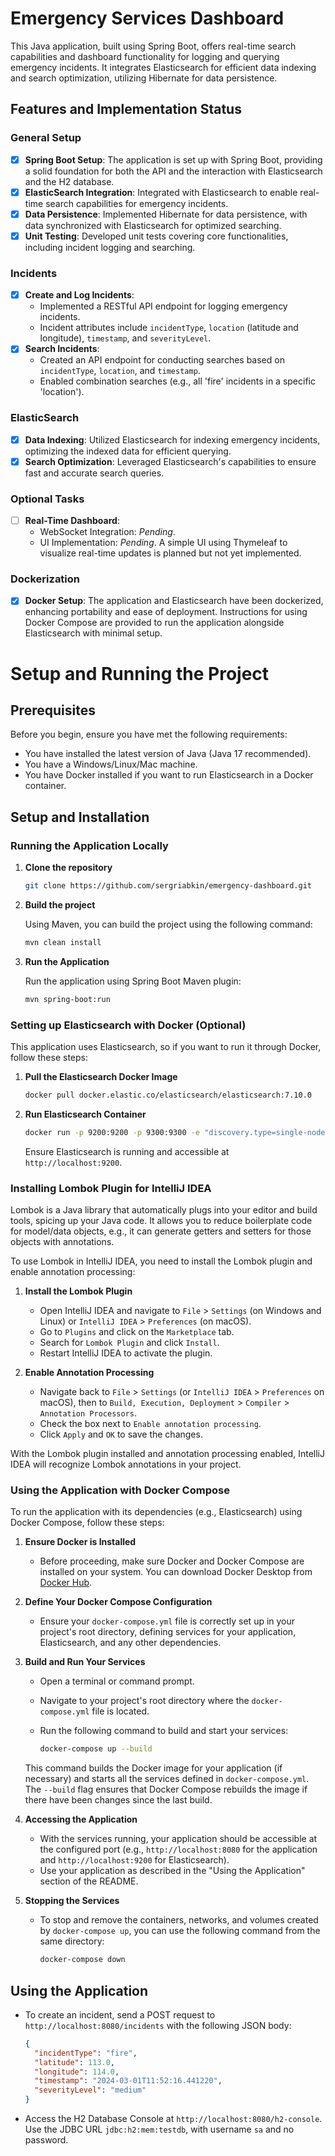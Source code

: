 # Emergency Services Dashboard

This Java application, built using Spring Boot, offers real-time search capabilities and dashboard functionality for logging and querying emergency incidents. It integrates Elasticsearch for efficient data indexing and search optimization, utilizing Hibernate for data persistence.

## Features and Implementation Status

### General Setup
- [x] **Spring Boot Setup**: The application is set up with Spring Boot, providing a solid foundation for both the API and the interaction with Elasticsearch and the H2 database.
- [x] **ElasticSearch Integration**: Integrated with Elasticsearch to enable real-time search capabilities for emergency incidents.
- [x] **Data Persistence**: Implemented Hibernate for data persistence, with data synchronized with Elasticsearch for optimized searching.
- [x] **Unit Testing**: Developed unit tests covering core functionalities, including incident logging and searching.

### Incidents
- [x] **Create and Log Incidents**:
   - Implemented a RESTful API endpoint for logging emergency incidents.
   - Incident attributes include `incidentType`, `location` (latitude and longitude), `timestamp`, and `severityLevel`.
- [x] **Search Incidents**:
   - Created an API endpoint for conducting searches based on `incidentType`, `location`, and `timestamp`.
   - Enabled combination searches (e.g., all 'fire' incidents in a specific 'location').

### ElasticSearch
- [x] **Data Indexing**: Utilized Elasticsearch for indexing emergency incidents, optimizing the indexed data for efficient querying.
- [x] **Search Optimization**: Leveraged Elasticsearch's capabilities to ensure fast and accurate search queries.

### Optional Tasks
- [ ] **Real-Time Dashboard**:
   - WebSocket Integration: *Pending*.
   - UI Implementation: *Pending*. A simple UI using Thymeleaf to visualize real-time updates is planned but not yet implemented.

### Dockerization
- [x] **Docker Setup**: The application and Elasticsearch have been dockerized, enhancing portability and ease of deployment. Instructions for using Docker Compose are provided to run the application alongside Elasticsearch with minimal setup.


# Setup and Running the Project

## Prerequisites

Before you begin, ensure you have met the following requirements:
* You have installed the latest version of Java (Java 17 recommended).
* You have a Windows/Linux/Mac machine.
* You have Docker installed if you want to run Elasticsearch in a Docker container.

## Setup and Installation

### Running the Application Locally

1. **Clone the repository**

    ```bash
    git clone https://github.com/sergriabkin/emergency-dashboard.git
    ```

2. **Build the project**

   Using Maven, you can build the project using the following command:

   ```bash
   mvn clean install
   ```

3. **Run the Application**

   Run the application using Spring Boot Maven plugin:

   ```bash
   mvn spring-boot:run
   ```

### Setting up Elasticsearch with Docker (Optional)

This application uses Elasticsearch, so if you want to run it through Docker, follow these steps:

1. **Pull the Elasticsearch Docker Image**

   ```bash
   docker pull docker.elastic.co/elasticsearch/elasticsearch:7.10.0
   ```

2. **Run Elasticsearch Container**

   ```bash
   docker run -p 9200:9200 -p 9300:9300 -e "discovery.type=single-node" docker.elastic.co/elasticsearch/elasticsearch:7.10.0
   ```

   Ensure Elasticsearch is running and accessible at `http://localhost:9200`.


### Installing Lombok Plugin for IntelliJ IDEA

Lombok is a Java library that automatically plugs into your editor and build tools, spicing up your Java code. It allows you to reduce boilerplate code for model/data objects, e.g., it can generate getters and setters for those objects with annotations.

To use Lombok in IntelliJ IDEA, you need to install the Lombok plugin and enable annotation processing:

1. **Install the Lombok Plugin**

   - Open IntelliJ IDEA and navigate to `File` > `Settings` (on Windows and Linux) or `IntelliJ IDEA` > `Preferences` (on macOS).
   - Go to `Plugins` and click on the `Marketplace` tab.
   - Search for `Lombok Plugin` and click `Install`.
   - Restart IntelliJ IDEA to activate the plugin.

2. **Enable Annotation Processing**

   - Navigate back to `File` > `Settings` (or `IntelliJ IDEA` > `Preferences` on macOS), then to `Build, Execution, Deployment` > `Compiler` > `Annotation Processors`.
   - Check the box next to `Enable annotation processing`.
   - Click `Apply` and `OK` to save the changes.

With the Lombok plugin installed and annotation processing enabled, IntelliJ IDEA will recognize Lombok annotations in your project.

### Using the Application with Docker Compose

To run the application with its dependencies (e.g., Elasticsearch) using Docker Compose, follow these steps:

1. **Ensure Docker is Installed**

   - Before proceeding, make sure Docker and Docker Compose are installed on your system. You can download Docker Desktop from [Docker Hub](https://hub.docker.com/?overlay=onboarding).

2. **Define Your Docker Compose Configuration**

   - Ensure your `docker-compose.yml` file is correctly set up in your project's root directory, defining services for your application, Elasticsearch, and any other dependencies.

3. **Build and Run Your Services**

   - Open a terminal or command prompt.
   - Navigate to your project's root directory where the `docker-compose.yml` file is located.
   - Run the following command to build and start your services:

     ```bash
     docker-compose up --build
     ```

   This command builds the Docker image for your application (if necessary) and starts all the services defined in `docker-compose.yml`. The `--build` flag ensures that Docker Compose rebuilds the image if there have been changes since the last build.

4. **Accessing the Application**

   - With the services running, your application should be accessible at the configured port (e.g., `http://localhost:8080` for the application and `http://localhost:9200` for Elasticsearch).
   - Use your application as described in the "Using the Application" section of the README.

5. **Stopping the Services**

   - To stop and remove the containers, networks, and volumes created by `docker-compose up`, you can use the following command from the same directory:

     ```bash
     docker-compose down
     ```

## Using the Application

- To create an incident, send a POST request to `http://localhost:8080/incidents` with the following JSON body:

  ```json
  {
    "incidentType": "fire",
    "latitude": 113.0,
    "longitude": 114.0,
    "timestamp": "2024-03-01T11:52:16.441220",
    "severityLevel": "medium"
  }
  ```
- Access the H2 Database Console at `http://localhost:8080/h2-console`. Use the JDBC URL `jdbc:h2:mem:testdb`, with username `sa` and no password.

